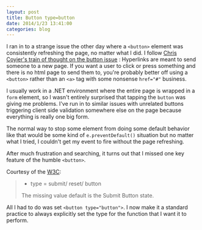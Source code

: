 ```yaml
---
layout: post
title: Button type=button
date: 2014/1/23 13:41:00
categories: blog
---
```


I ran in to a strange issue the other day where a ```<button>``` element was consistently refreshing the page, no matter what I did. I follow [Chris Coyier's train of thought on the button issue](http://css-tricks.com/use-button-element/) : Hyperlinks are meant to send someone to a new page. If you want a user to click or press something and there is no html page to send them to, you're probably better off using a ```<button>``` rather than an ```<a>``` tag with some nonsense ```href="#"``` business.

I usually work in a .NET environment where the entire page is wrapped in a ```form``` element, so I wasn't entirely surprised that tapping the ```button``` was giving me problems. I've run in to similar issues with unrelated buttons triggering client side validation somewhere else on the page because everything is really one big form. 

The normal way to stop some element from doing some default behavior like that would be some kind of ```e.preventDefault()``` situation but no matter what I tried, I couldn't get my event to fire without the page refreshing. 

After much frustration and searching, it turns out that I missed one key feature of the humble ```<button>```.

Courtesy of the [W3C](http://www.w3.org/wiki/HTML/Elements/button#HTML_Attributes):
>* type = submit/ reset/ button
>
>  The missing value default is the Submit Button state. 

All I had to do was set ```<button type="button">```. I now make it a standard practice to always explicitly set the type for the function that I want it to perform.